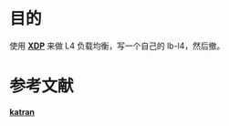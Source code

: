

# 目的
使用 **[XDP](https://www.iovisor.org/technology/xdp)** 来做 L4 负载均衡，写一个自己的 lb-l4，然后撤。



# 参考文献
**[katran](https://github.com/facebookincubator/katran)**
